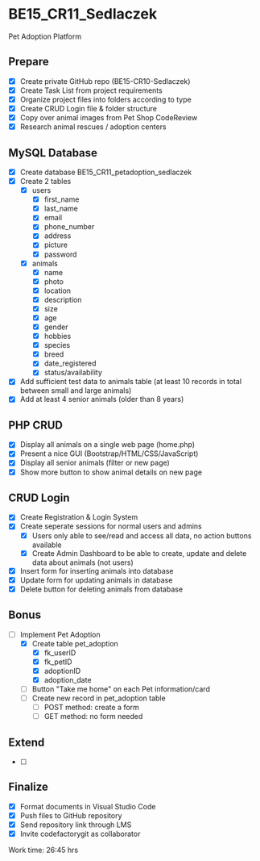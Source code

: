 # BE15_CR11_Sedlaczek
Pet Adoption Platform

## Prepare
- [x] Create private GitHub repo (BE15-CR10-Sedlaczek)
- [x] Create Task List from project requirements
- [x] Organize project files into folders according to type
- [x] Create CRUD Login file & folder structure
- [x] Copy over animal images from Pet Shop CodeReview
- [x] Research animal rescues / adoption centers

## MySQL Database 
- [x] Create database BE15_CR11_petadoption_sedlaczek
- [x] Create 2 tables
  - [x] users
    - [x] first_name
    - [x] last_name
    - [x] email
    - [x] phone_number
    - [x] address
    - [x] picture
    - [x] password
  - [x] animals
    - [x] name
    - [x] photo
    - [x] location
    - [x] description
    - [x] size
    - [x] age
    - [x] gender
    - [x] hobbies
    - [x] species
    - [x] breed
    - [x] date_registered
    - [x] status/availability
- [x] Add sufficient test data to animals table (at least 10 records in total between small and large animals)
- [x] Add at least 4 senior animals (older than 8 years)

## PHP CRUD
- [x] Display all animals on a single web page (home.php)
- [x] Present a nice GUI (Bootstrap/HTML/CSS/JavaScript)
- [x] Display all senior animals (filter or new page)
- [x] Show more button to show animal details on new page

## CRUD Login
- [x] Create Registration & Login System
- [x] Create seperate sessions for normal users and admins
  - [x] Users only able to see/read and access all data, no action buttons available
  - [x] Create Admin Dashboard to be able to create, update and delete data about animals (not users) 
- [x] Insert form for inserting animals into database
- [x] Update form for updating animals in database
- [x] Delete button for deleting animals from database

## Bonus
- [ ] Implement Pet Adoption
  - [x] Create table pet_adoption
    - [x] fk_userID
    - [x] fk_petID
    - [x] adoptionID
    - [x] adoption_date
  - [ ] Button "Take me home" on each Pet information/card
  - [ ] Create new record in pet_adoption table
    - [ ] POST method: create a form
    - [ ] GET method: no form needed

## Extend
- [ ] 

## Finalize
- [x] Format documents in Visual Studio Code
- [x] Push files to GitHub repository
- [x] Send repository link through LMS
- [x] Invite codefactorygit as collaborator

Work time: 26:45 hrs